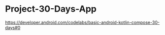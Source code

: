 # Project-30-Days-App
https://developer.android.com/codelabs/basic-android-kotlin-compose-30-days#0
